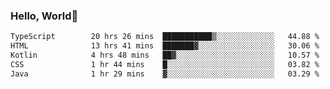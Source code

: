 
### Hello, World🐤

<!--START_SECTION:waka-->

```txt
TypeScript        20 hrs 26 mins  ███████████▒░░░░░░░░░░░░░   44.88 %
HTML              13 hrs 41 mins  ███████▓░░░░░░░░░░░░░░░░░   30.06 %
Kotlin            4 hrs 48 mins   ██▓░░░░░░░░░░░░░░░░░░░░░░   10.57 %
CSS               1 hr 44 mins    █░░░░░░░░░░░░░░░░░░░░░░░░   03.82 %
Java              1 hr 29 mins    ▓░░░░░░░░░░░░░░░░░░░░░░░░   03.29 %
```

<!--END_SECTION:waka-->
